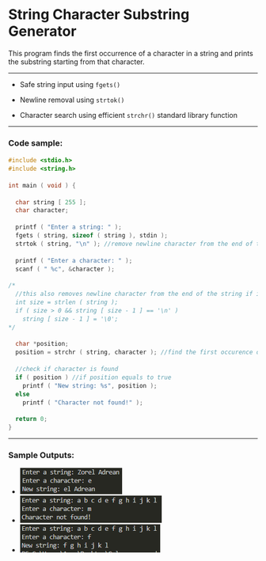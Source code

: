 # String Character Substring Generator
This program finds the first occurrence of a character in a string and prints the substring starting from that character.

---
-   Safe string input using  `fgets()`
    
-   Newline removal using  `strtok()`
    
-   Character search using efficient  `strchr()`  standard library function
---
### Code sample:
```c
#include <stdio.h>
#include <string.h>

int main ( void ) {

  char string [ 255 ];
  char character;

  printf ( "Enter a string: " );
  fgets ( string, sizeof ( string ), stdin );
  strtok ( string, "\n" ); //remove newline character from the end of the string by tokenizing it

  printf ( "Enter a character: " );
  scanf ( " %c", &character );

/*
  //this also removes newline character from the end of the string if it exists...
  int size = strlen ( string ); 
  if ( size > 0 && string [ size - 1 ] == '\n' )
    string [ size - 1 ] = '\0';
*/

  char *position;
  position = strchr ( string, character ); //find the first occurence of the character in the string

  //check if character is found
  if ( position ) //if position equals to true
    printf ( "New string: %s", position );
  else
    printf ( "Character not found!" );

  return 0;
}
```
---
### Sample Outputs:
- ![sample output 1](https://github.com/zoreladrean/C-language-codes/blob/main/print_string_from_first_occurence_of_char_inputted/sampleOutput1.PNG)
- ![sample output 2](https://github.com/zoreladrean/C-language-codes/blob/main/print_string_from_first_occurence_of_char_inputted/sampleOutput2.PNG)
- ![sample output 3](https://github.com/zoreladrean/C-language-codes/blob/main/print_string_from_first_occurence_of_char_inputted/sampleOutput3.PNG)